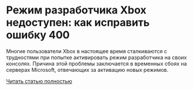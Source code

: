 # Режим разработчика Xbox недоступен: как исправить ошибку 400



Многие пользователи Xbox в настоящее время сталкиваются с трудностями при попытке активировать режим разработчика на своих консолях. Причина этой проблемы заключается в временных сбоях на серверах Microsoft, отвечающих за активацию новых режимов.

[Читать статью полностью](https://xyberbara.com/gaming/aktivatsiya-rezhima-razrabotchika-xbox-vremenno-nedostupna-oshibka-400/)
